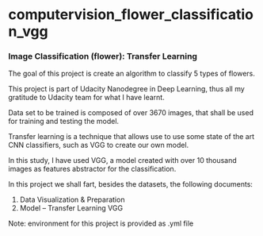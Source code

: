 # computervision_flower_classification_vgg
### Image Classification (flower): Transfer Learning

The goal of this project is create an algorithm to classify 5 types of flowers. 

This project is part of Udacity Nanodegree in Deep Learning, thus all my gratitude to Udacity team for what I have learnt.

Data set to be trained is composed of over 3670 images, that shall be used for training and testing the model.

Transfer learning is a technique that allows use to use some state of the art CNN classifiers, such as VGG to create our own model.

In this study, I have used VGG, a model created with over 10 thousand images as features abstractor for the classification. 

In this project we shall fart, besides the datasets, the following documents:

1. Data Visualization & Preparation
2. Model – Transfer Learning VGG

Note: environment for this project is provided as .yml file
